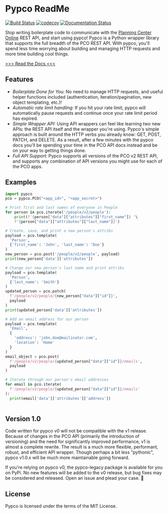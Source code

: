 # Pypco ReadMe

[![Build Status](https://travis-ci.org/billdeitrick/pypco.svg?branch=master)](https://travis-ci.org/billdeitrick/pypco) [![codecov](https://codecov.io/gh/billdeitrick/pypco/branch/master/graph/badge.svg)](https://codecov.io/gh/billdeitrick/pypco) [![Documentation Status](https://readthedocs.org/projects/pypco/badge/?version=latest)](https://pypco.readthedocs.io/en/latest/?badge=latest)

Stop writing boilerplate code to communicate with the [Planning Center Online](https://planning.center) REST API, and start using pypco! Pypco is a Python wrapper library that supports the full breadth of the PCO REST API. With pypco, you'll spend less time worrying about building and managing HTTP requests and more time building cool things.

[>>> Read the Docs <<<](https://readthedocs.org/projects/pypco/badge/?version=latest) 

## Features

* *Boilerplate Done for You:* No need to manage HTTP requests, and useful helper functions included (authentication, iteration/pagination, new object templating, etc.)! 
* *Automatic rate limit handling:* If you hit your rate limit, pypco will automatically pause requests and continue once your rate limit period has expired.
* *Simple Wrapper API:* Using API wrappers can feel like learning *two* new APIs: the REST API itself and the wrapper you're using. Pypco's simple approach is built around the HTTP verbs you already know: GET, POST, PATCH, and DELETE. As a result, after a few minutes with the pypco docs you'll be spending your time in the PCO API docs instead and be on your way to getting things done.
* *Full API Support:* Pypco supports all versions of the PCO v2 REST API, and supports any combination of API versions you might use for each of the PCO apps.

## Examples

```python
import pypco
pco = pypco.PCO("<app_id>", "<app_secret>")

# Print first and last names of everyone in People
for person in pco.iterate('/people/v2/people'):
    print(f'{person["data"]["attributes"]["first_name"]} '\
    f'{person["data"]["attributes"]["last_name"]}')

# Create, save, and print a new person's attribs
payload = pco.template(
  'Person',
  {'first_name': 'John', 'last_name': 'Doe'}
)
new_person = pco.post('/people/v2/people', payload)
print(new_person['data']['attributes'])

# Change our new person's last name and print attribs
payload = pco.template(
  'Person',
  {'last_name': 'Smith'}
)
updated_person = pco.patch(
  f'/people/v2/people/{new_person["data"]["id"]}',
  payload
)
print(updated_person['data']['attributes'])

# Add an email address for our person
payload = pco.template(
  'Email',
  {
    'address': 'john.doe@mailinator.com',
    'location': 'Home'
  }
)
email_object = pco.post(
  f'/people/v2/people/{updated_person["data"]["id"]}/emails',
  payload
)

# Iterate through our person's email addresses
for email in pco.iterate(
  f'/people/v2/people/{updated_person["data"]["id"]}/emails'
):
  print(email['data']['attributes']['address'])
  
```

## Version 1.0

Code written for pypco v0 will not be compatible with the v1 release. Because of changes in the PCO API (primarily the introduction of versioning) and the need for significantly improved performance, v1 is almost a complete rewrite. The result is a much more flexible, performant, robust, and efficient API wrapper. Though perhaps a bit less "pythonic", pypco v1.0.x will be much more maintainable going forward. 

If you're relying on pypco v0, the pypco-legacy package is available for you on PyPi. No new features will be added to the v0 release, but bug fixes may be considered and released. Open an issue and plead your case. 🙂

## License

Pypco is licensed under the terms of the MIT License.